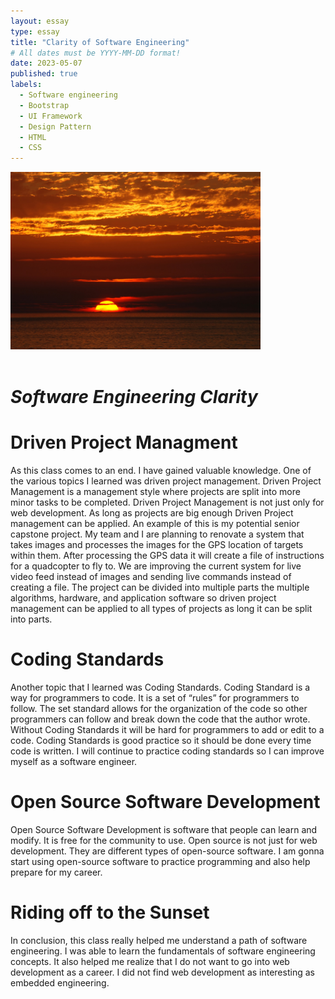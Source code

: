 ```yaml
---
layout: essay
type: essay
title: "Clarity of Software Engineering"
# All dates must be YYYY-MM-DD format!
date: 2023-05-07
published: true
labels:
  - Software engineering
  - Bootstrap
  - UI Framework
  - Design Pattern
  - HTML
  - CSS
---
```


<div class= "align-items">
<img width="400px" class="rounded float-start pe-4" src="../img/sunset.jpg">

  </div>
  <br>
  
# ***Software Engineering Clarity***

# **Driven Project Managment**
As this class comes to an end. I have gained valuable knowledge. One of the various topics I learned was driven project management. Driven Project Management is a management style where projects are split into more minor tasks to be completed. Driven Project Management is not just only for web development. As long as projects are big enough Driven Project management can be applied. An example of this is my potential senior capstone project. My team and I are planning to renovate a system that takes images and processes the images for the GPS location of targets within them. After processing the GPS data it will create a file of instructions for a quadcopter to fly to.  We are improving the current system for live video feed instead of images and sending live commands instead of creating a file. The project can be divided into multiple parts the multiple algorithms, hardware, and application software so driven project management can be applied to all types of projects as long it can be split into parts.

# **Coding Standards**
Another topic that I learned was Coding Standards. Coding Standard is a way for programmers to code. It is a set of “rules” for programmers to follow. The set standard allows for the organization of the code so other programmers can follow and break down the code that the author wrote. Without Coding Standards it will be hard for programmers to add or edit to a code. Coding Standards is good practice so it should be done every time code is written.  I will continue to practice coding standards so I can improve myself as a software engineer.

# **Open Source Software Development**
Open Source Software Development is software that people can learn and modify. It is free for the community to use. Open source is not just for web development. They are different types of open-source software.  I am gonna start using open-source software to practice programming and also help prepare for my career.

# **Riding off to the Sunset** 
In conclusion, this class really helped me understand a path of software engineering. I was able to learn the fundamentals of software engineering concepts. It also helped me realize that I do not want to go into web development as a career. I did not find web development as interesting as embedded engineering. 
